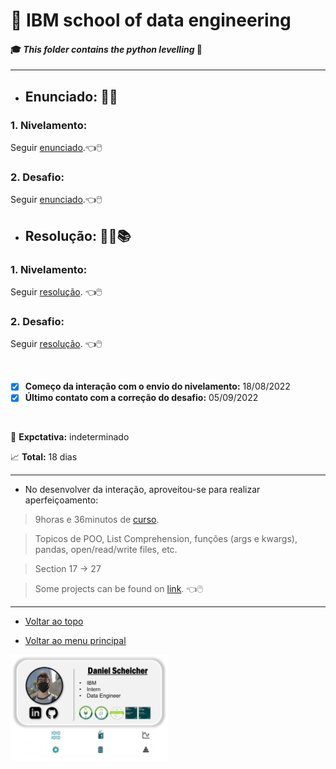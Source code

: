 # :robot: IBM school of data engineering 
#### :mortar_board: *This folder contains the python levelling* :snake:

***

* ## Enunciado:  :man_teacher:
### 1. **Nivelamento:**

Seguir [enunciado](./1-nivelamento/images/enunciado.png).:point_left::computer_mouse:

### 2. **Desafio:**

Seguir [enunciado](./2-desafio/images/enunciado.png).:point_left::computer_mouse:


* ## Resolução: :man_technologist::books:
### 1. **Nivelamento:**

Seguir [resolução](./1-nivelamento/resolucao/). :point_left::computer_mouse:

### 2. **Desafio:**

Seguir [resolução](./2-desafio/resolucao/). :point_left::computer_mouse:

<br>

- [x] **Começo da interação com o envio do nivelamento:** 18/08/2022
- [x] **Último contato com a correção do desafio:** 05/09/2022

<br>

:date: **Expctativa:** indeterminado

:chart_with_upwards_trend: **Total:** 18 dias

***

* No desenvolver da interação, aproveitou-se para realizar aperfeiçoamento:
> 9horas e 36minutos de [curso](https://www.udemy.com/course/100-days-of-code/).

> Topicos de POO, List Comprehension, funções (args e kwargs), pandas, open/read/write files, etc.

> Section 17 -> 27

> Some projects can be found on [link](https://github.com/DanScherr/learning-courses/tree/main/python/100-days-python). :point_left::computer_mouse:


***

* [Voltar ao topo](#robot-ibm-school-of-data-engineering)

* [Voltar ao menu principal](https://github.com/DanScherr/ibm-school-of-data_engineering)


<img src='../images/the-end-img.png' width=50%>